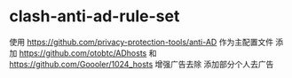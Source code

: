 # clash-anti-ad-rule-set

使用 https://github.com/privacy-protection-tools/anti-AD 作为主配置文件
添加 https://github.com/otobtc/ADhosts 和 https://github.com/Goooler/1024_hosts 增强广告去除
添加部分个人去广告
